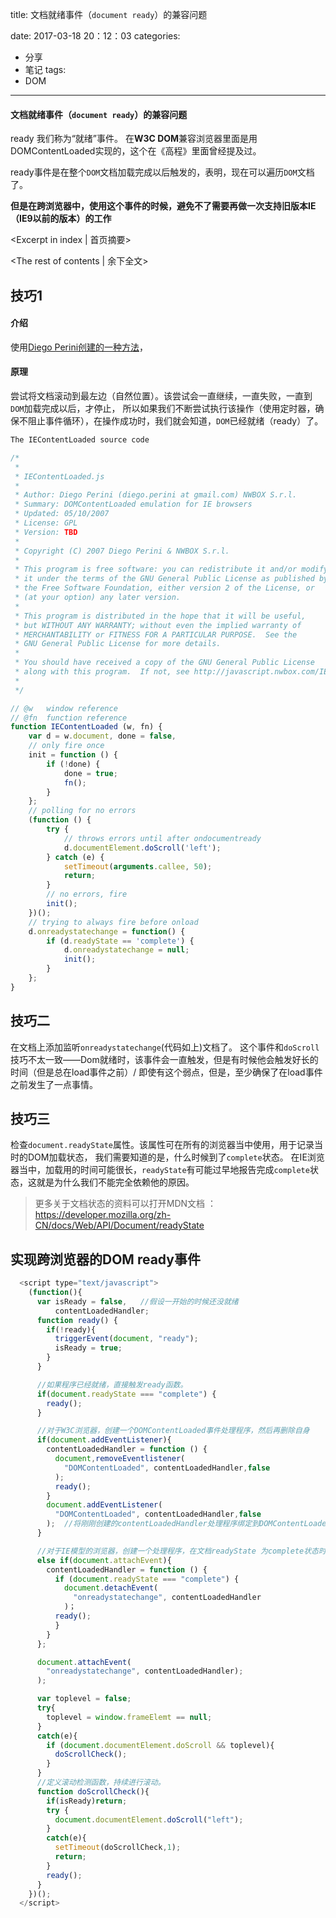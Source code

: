 title: 文档就绪事件（`document ready`）的兼容问题

date: 2017-03-18 20：12：03
categories:
- 分享
- 笔记
tags:
- DOM
---


#### 文档就绪事件（`document ready`）的兼容问题

ready 我们称为“就绪”事件。
在**W3C DOM**兼容浏览器里面是用DOMContentLoaded实现的，这个在《高程》里面曾经提及过。

ready事件是在整个`DOM`文档加载完成以后触发的，表明，现在可以遍历`DOM`文档了。

**但是在跨浏览器中，使用这个事件的时候，避免不了需要再做一次支持旧版本IE（IE9以前的版本）的工作**



<Excerpt in index | 首页摘要> 
<!-- more -->
<The rest of contents | 余下全文>




## 技巧1
#### 介绍
使用[Diego Perini创建的一种方法](http://javascript.nwbox.com/IEContentLoaded)，

#### 原理
尝试将文档滚动到最左边（自然位置）。该尝试会一直继续，一直失败，一直到`DOM`加载完成以后，才停止，
所以如果我们不断尝试执行该操作（使用定时器，确保不阻止事件循环），在操作成功时，我们就会知道，`DOM`已经就绪（ready）了。

```javascript
The IEContentLoaded source code

/*
 *
 * IEContentLoaded.js
 *
 * Author: Diego Perini (diego.perini at gmail.com) NWBOX S.r.l.
 * Summary: DOMContentLoaded emulation for IE browsers
 * Updated: 05/10/2007
 * License: GPL
 * Version: TBD
 *
 * Copyright (C) 2007 Diego Perini & NWBOX S.r.l.
 *
 * This program is free software: you can redistribute it and/or modify
 * it under the terms of the GNU General Public License as published by
 * the Free Software Foundation, either version 2 of the License, or
 * (at your option) any later version.
 *
 * This program is distributed in the hope that it will be useful,
 * but WITHOUT ANY WARRANTY; without even the implied warranty of
 * MERCHANTABILITY or FITNESS FOR A PARTICULAR PURPOSE.  See the
 * GNU General Public License for more details.
 *
 * You should have received a copy of the GNU General Public License
 * along with this program.  If not, see http://javascript.nwbox.com/IEContentLoaded/GNU_GPL.txt.
 *
 */

// @w	window reference
// @fn	function reference
function IEContentLoaded (w, fn) {
	var d = w.document, done = false,
	// only fire once
	init = function () {
		if (!done) {
			done = true;
			fn();
		}
	};
	// polling for no errors
	(function () {
		try {
			// throws errors until after ondocumentready
			d.documentElement.doScroll('left');
		} catch (e) {
			setTimeout(arguments.callee, 50);
			return;
		}
		// no errors, fire
		init();
	})();
	// trying to always fire before onload
	d.onreadystatechange = function() {
		if (d.readyState == 'complete') {
			d.onreadystatechange = null;
			init();
		}
	};
}
```

## 技巧二
在文档上添加监听`onreadystatechange`(代码如上)文档了。
这个事件和`doScroll`技巧不太一致——Dom就绪时，该事件会一直触发，但是有时候他会触发好长的时间（但是总在load事件之前）/
即使有这个弱点，但是，至少确保了在load事件之前发生了一点事情。

## 技巧三

检查`document.readyState`属性。该属性可在所有的浏览器当中使用，用于记录当时的DOM加载状态，
我们需要知道的是，什么时候到了`complete`状态。
在IE浏览器当中，加载用的时间可能很长，`readyState`有可能过早地报告完成`complete`状态，这就是为什么我们不能完全依赖他的原因。

> 更多关于文档状态的资料可以打开MDN文档 ：https://developer.mozilla.org/zh-CN/docs/Web/API/Document/readyState


## 实现跨浏览器的DOM ready事件

```javascript
  <script type="text/javascript">
    (function(){
      var isReady = false,   //假设一开始的时候还没就绪
          contentLoadedHandler;
      function ready() {
        if(!ready){
          triggerEvent(document, "ready");  
          isReady = true;
        }
      }

      //如果程序已经就绪，直接触发ready函数。
      if(document.readyState === "complete") {
        ready();
      }

      //对于W3C浏览器，创建一个DOMContentLoaded事件处理程序，然后再删除自身
      if(document.addEventListener){
        contentLoadedHandler = function () {
          document,removeEventlistener(
            "DOMContentLoaded", contentLoadedHandler,false
          );
          ready();
        }
        document.addEventListener(
          "DOMContentLoaded", contentLoadedHandler,false
        );  //将刚刚创建的contentLoadedHandler处理程序绑定到DOMContentLoaded上面
      }

      //对于IE模型的浏览器，创建一个处理程序，在文档readyState 为complete状态时，删除自身并触发ready处理程序。
      else if(document.attachEvent){
        contentLoadedHandler = function () {
          if (document.readyState === "complete") {
            document.detachEvent(
              "onreadystatechange", contentLoadedHandler
            )；
          ready();
          }
        }
      };

      document.attachEvent(
        "onreadystatechange", contentLoadedHandler);
      );

      var toplevel = false;
      try{
        toplevel = window.frameElemt == null;
      }
      catch(e){
        if (document.documentElement.doScroll && toplevel){
          doScrollCheck();
        }
      }
      //定义滚动检测函数，持续进行滚动。
      function doScrollCheck(){
        if(isReady)return;
        try {
          document.documentElement.doScroll("left");
        }
        catch(e){
          setTimeout(doScrollCheck,1);
          return;
        }
        ready();
      }
    })();
  </script>
```